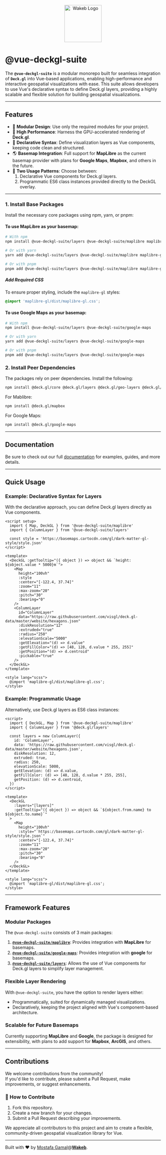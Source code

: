 <p align="center">
    <a href="https://wakeb.tech/" target="_blank">
      <img src="./docs/public/wakeb-logo-light-mode.png" alt="Wakeb Logo" height="120">
    </a>
</p>

# @vue-deckgl-suite

The **`@vue-deckgl-suite`** is a modular monorepo built for seamless integration of **`Deck.gl`** into Vue-based applications, enabling high-performance and interactive geospatial visualizations with ease. This suite allows developers to use Vue's declarative syntax to define Deck.gl layers, providing a highly scalable and flexible solution for building geospatial visualizations.

---

## Features

- 🧩 **Modular Design**: Use only the required modules for your project.
- 🚀 **High Performance**: Harness the GPU-accelerated rendering of **Deck.gl**.
- 🔧 **Declarative Syntax**: Define visualization layers as Vue components, keeping code clean and structured.
- 🌎 **Basemap Integration**: Full support for **MapLibre** as the current basemap provider with plans for **Google Maps**, **Mapbox**, and others in the future.
- 🔄 **Two Usage Patterns**: Choose between:
    1. Declarative Vue components for Deck.gl layers.
    2. Programmatic ES6 class instances provided directly to the DeckGL overlay.

---

### 1. Install Base Packages
Install the necessary core packages using npm, yarn, or pnpm:

#### To use MapLibre as your basemap:
```bash
# With npm
npm install @vue-deckgl-suite/layers @vue-deckgl-suite/maplibre maplibre-gl

# Or with yarn
yarn add @vue-deckgl-suite/layers @vue-deckgl-suite/maplibre maplibre-gl

# Or with pnpm
pnpm add @vue-deckgl-suite/layers @vue-deckgl-suite/maplibre maplibre-gl
```

##### Add Required CSS
To ensure proper styling, include the `maplibre-gl` styles:
```scss
@import 'maplibre-gl/dist/maplibre-gl.css';
```

#### To use Google Maps as your basemap:
```bash
# With npm
npm install @vue-deckgl-suite/layers @vue-deckgl-suite/google-maps

# Or with yarn
yarn add @vue-deckgl-suite/layers @vue-deckgl-suite/google-maps

# Or with pnpm
pnpm add @vue-deckgl-suite/layers @vue-deckgl-suite/google-maps
```

### 2. Install Peer Dependencies
The packages rely on peer dependencies. Install the following:
```bash
npm install @deck.gl/core @deck.gl/layers @deck.gl/geo-layers @deck.gl/aggregation-layers
```
For Mablibre:
```bash
npm install @deck.gl/mapbox
```

For Google Maps:
```bash
npm install @deck.gl/google-maps
```


---

## Documentation

Be sure to check out our full [documentation](https://vue-deckgl-suite.wakeb.tech) for examples, guides, and more details.

---

## Quick Usage

### Example: Declarative Syntax for Layers
With the declarative approach, you can define Deck.gl layers directly as Vue components.

```vue
<script setup>
  import { Map, DeckGL } from '@vue-deckgl-suite/maplibre'
  import { ColumnLayer } from '@vue-deckgl-suite/layers'

  const style = 'https://basemaps.cartocdn.com/gl/dark-matter-gl-style/style.json'
</script>

<template>
  <DeckGL :getTooltip="({ object }) => object && `height: ${object.value * 5000}m`">
    <Map
      height="100vh"
      :style
      :center="[-122.4, 37.74]"
      :zoom="11"
      :max-zoom="20"
      :pitch="30"
      :bearing="0"
    />
    <ColumnLayer
      id="ColumnLayer"
      data="https://raw.githubusercontent.com/visgl/deck.gl-data/master/website/hexagons.json"
      :diskResolution="12"
      :extruded="true"
      :radius="250"
      :elevationScale="5000"
      :getElevation="(d) => d.value"
      :getFillColor="(d) => [48, 128, d.value * 255, 255]"
      :getPosition="(d) => d.centroid"
      :pickable="true"
    />
  </DeckGL>
</template>

<style lang="scss">
  @import 'maplibre-gl/dist/maplibre-gl.css';
</style>
```

### Example: Programmatic Usage
Alternatively, use Deck.gl layers as ES6 class instances:

```vue
<script>
  import { DeckGL, Map } from '@vue-deckgl-suite/maplibre'
  import { ColumnLayer } from '@deck.gl/layers'

  const layers = new ColumnLayer({
    id: 'ColumnLayer',
    data: 'https://raw.githubusercontent.com/visgl/deck.gl-data/master/website/hexagons.json',
    diskResolution: 12,
    extruded: true,
    radius: 250,
    elevationScale: 5000,
    getElevation: (d) => d.value,
    getFillColor: (d) => [48, 128, d.value * 255, 255],
    getPosition: (d) => d.centroid,
  })
</script>

<template>
  <DeckGL
    :layers="[layers]"
    :getTooltip="({ object }) => object && `${object.from.name} to ${object.to.name}`"
  >
    <Map
      height="100vh"
      :style="`https://basemaps.cartocdn.com/gl/dark-matter-gl-style/style.json`"
      :center="[-122.4, 37.74]"
      :zoom="11"
      :max-zoom="20"
      :pitch="30"
      :bearing="0"
    />
  </DeckGL>
</template>

<style lang="scss">
  @import 'maplibre-gl/dist/maplibre-gl.css';
</style>
```

---

## Framework Features

### Modular Packages
The `@vue-deckgl-suite` consists of 3 main packages:
1. **[`@vue-deckgl-suite/maplibre`](https://vue-deckgl-suite/maplibre)**:
   Provides integration with **MapLibre** for basemaps.
2. **[`@vue-deckgl-suite/google-maps`](https://vue-deckgl-suite/google-maps)**:
   Provides integration with **google** for basemaps.
3. **[`@vue-deckgl-suite/layers`](https://vue-deckgl-suite/layers)**:
   Allows the use of Vue components for Deck.gl layers to simplify layer management.

### Flexible Layer Rendering
With `@vue-deckgl-suite`, you have the option to render layers either:
- Programmatically, suited for dynamically managed visualizations.
- Declaratively, keeping the project aligned with Vue's component-based architecture.

### Scalable for Future Basemaps
Currently supporting **MapLibre** and **Google**, the package is designed for extensibility, with plans to add support for **Mapbox**, **ArcGIS**, and others.

---

## Contributions

We welcome contributions from the community!  
If you'd like to contribute, please submit a Pull Request, make improvements, or suggest enhancements.

### 👥 How to Contribute
1. Fork this repository.
2. Create a new branch for your changes.
3. Submit a Pull Request describing your improvements.

We appreciate all contributors to this project and aim to create a flexible, community-driven geospatial visualization library for Vue.

---

Built with ❤️ by [Mostafa Gamal](https://github.com/MostafaGamalSayed)@[**Wakeb**](https://wakeb.tech/).